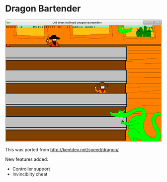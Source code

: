 # Dragon Bartender

![Dragon Bartender](/screenshots/game.png?raw=true "Dragon Bartender screenshot")

This was ported from 
http://kentdev.net/speed/dragon/

New features added:
 * Controller support
 * Invinciblity cheat
